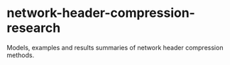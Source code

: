 # network-header-compression-research
Models, examples and results summaries of network header compression methods.
